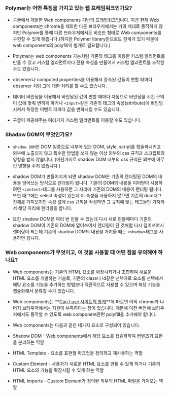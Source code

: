 ### Polymer는 어떤 특징을 가지고 있는 웹 프레임워크인가요?
* 구글에서 개발한 Web components 기반의 프레임워크입니다. 지금 현재 Web components는 chrome을 제외한 다른 브라우저에서는 거의 제대로 동작하지 않지만 Polymer를 통해 다른 브라우저에서도 비슷한 형태로 Web components를 구현할 수 있게 해줍니다.(하지만 Polymer library만으로도 한계가 있기 때문에 web components의 polyfill이 별개로 필요합니다.)

* Polymer는 web components 기능처럼 기존의 태그를 이용한 커스텀 엘리먼트를 만들 수 있고 커스텀 엘리먼트마다 전용 속성을 만들어서 커스텀 엘리먼트를 조작할 수도 있습니다.

* observer나 computed properties를 이용해서 종속된 값들이 변할 때마다 observer 처럼 그에 대한 처리를 할 수도 있습니다.

* 데이터 바인딩을 이용해서 바인딩된 값이 변할 때마다 자동으로 바인딩을 시킨 구역이 값에 맞춰 변하게 하거나 `<input>`같은 기존의 태그의 속성(attribute)에 바인딩 시켜서 특정한 이벤트 때마다 값을 변화시킬 수도 있습니다.

* 구글이 제공해주는 여러가지 커스텀 엘리먼트를 이용할 수도 있습니다.

### Shadow DOM이 무엇인가요?
* `shadow DOM`은 DOM 일종으로 내부에 있는 DOM, style, script를 캡슐화시키고 외부에 노출되지 않고 특수한 방법을 쓰지 않는 이상 외부의 css 규칙과 스크립트의 영향을 받지 않습니다. (마찬가지로 shadow DOM 내부의 css 규칙은 외부에 아무런 영향을 주지 않습니다.)

* shadow DOM가 만들어지게 되면 shadow DOM은 기존의 렌더링된 DOM의 내용을 덮어쓰는 방식으로 렌더링이 됩니다. 기존의 DOM의 내용을 이어받아 사용하려면 `<content>`태그를 사용하면 그 자리에 기존의 DOM의 내용이 렌더링 됩니다. 또한 <content>태그에는 select 속성이 있는데 이 속성을 사용하지 않으면 기존의 dom태그 전체를 가져오지만 속성 값에 css 규칙을 작성하면 그 규칙에 맞는 태그들만 가져와서 해당 자리에 렌더링을 합니다.

* 또한 shadow DOM은 여러 번 만들 수 있는데 다시 새로 만들때마다 기존의 shadow DOM이 기존의 DOM에 덮어쓰여서 렌더링이 된 것처럼 다시 덮어쓰여서 렌더링이 되는데 기존의 shadow DOM의 내용을 가져올 때는  `<shadow>`태그를 사용하면 됩니다.

### Web components가 무엇이고, 이 것을 사용할 때 어떤 점을 유의해야 하나요?
* Web components는 기존의 HTML 요소를 확장시키거나 조합하여 새로운 HTML 요소를 개발하는 기술로, 기존의 class나 id같은 선택자로 요소를 선택해서 해당 요소를 기능을 추가하는 방법보다 직관적으로 사용할 수 있으며 해당 기능을 캡슐화해서 분류할 수가 있습니다.

* Web components는 **[Can I use 사이트의 통계](http://caniuse.com/#search=web%20component)**에 따르면 아직 chrome과 나머지 브라우저에서는 지원이 부족하다는 점이 있습니다. 때문에 이전 버전에 브라우저에서도 동작할 수 있도록 web component관련 polyfill을 추가해야 합니다.

* Web components는 다음과 같은 네가지 요소로 구성되어 있습니다.
 * Shadow DOM - Web components에서 해당 요소를 캡슐화하여 컨텐츠와 표현을 분리하는 역할
 * HTML Template - 요소를 표현할 마크업을 정의하고 재사용하는 역할
 * Custom Element - 사용자가 새로운 HTML 요소를 만들 수 있게 하거나 기존의 HTML 요소의 기능을 확장시킬 수 있게 하는 역할
 * HTML Imports - Custom Element가 정의된 외부의 HTML 파일을 가져오는 역할